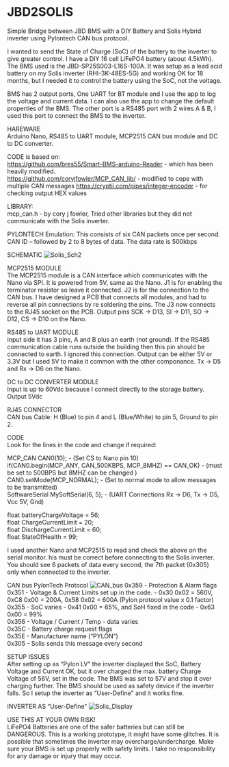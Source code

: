 # JBD2SOLIS
Simple Bridge between JBD BMS with a DIY Battery and Solis Hybrid inverter using Pylontech CAN bus protocol.

I wanted to send the State of Charge (SoC) of the battery to the inverter 
to give greater control. I have a DIY 16 cell LiFePO4 battery (about 4.5kWh).
The BMS used is the JBD-SP25S003-L16S-100A. It was setup as a lead acid battery on my Solis inverter 
(RHI-3K-48ES-5G) and working OK for 18 months, but I needed it to control the battery using the SoC, not the voltage.

BMS has 2 output ports, One UART for BT module and I use the app to log the voltage and current data. 
I can also use the app to change the default properties of the BMS. 
The other port is a RS485 port with 2 wires A & B, 
I used this port to connect the BMS to the inverter.

HAREWARE                                                                                         
Arduino Nano, RS485 to UART module, MCP2515 CAN bus module and DC to DC converter.

CODE is based on:  
https://github.com/bres55/Smart-BMS-arduino-Reader - which has been heavily modified.   
https://github.com/coryjfowler/MCP_CAN_lib/ - modified to cope with multiple CAN messages
https://cryptii.com/pipes/integer-encoder - for checking output HEX values 

LIBRARY:                                                                                  
mcp_can.h  - by cory j fowler,  Tried other libraries but they did not communicate with the Solis inverter.

PYLONTECH Emulation: This consists of six CAN packets once per second. CAN ID – followed by 2 to 8 bytes of data. 
The data rate is 500kbps 

SCHEMATIC
![Solis_Sch2](https://github.com/martc55/JBD2SOLIS/assets/40126951/3cbb71ba-61c7-4f2f-ab63-f85e19b3d75f)

MCP2515 MODULE                                                                                            
The MCP2515 module is a CAN interface which communicates with the Nano via SPI. It is powered from 5V, same as the Nano.  J1 is for enabling the terminator resistor so  leave it connected. J2 is for the connection to the CAN bus. I have designed a PCB that connects all modules, and had to reverse all pin connections by re soldering the pins. The J3 now connects to the RJ45 socket on the PCB.
Output pins SCK -> D13,  SI -> D11,  SO -> D12,  CS -> D10 on the Nano.

RS485 to UART MODULE                                                                                   
Input side it has 3 pins, A and B plus an earth (not ground). If the RS485 communication cable runs outside the building then this pin should be connected to earth. I ignored this connection.
Output can be either 5V or 3.3V but I used 5V to make it common with the other componance.
Tx -> D5 and Rx -> D6 on the Nano.

DC to DC CONVERTER MODULE                                                                                                                                                             
Input is up to 60Vdc because I connect directly to the storage battery.
Output 5Vdc

RJ45 CONNECTOR                                                                                 
CAN bus Cable:  H (Blue) to pin 4 and L (Blue/White) to pin 5,   Ground to pin 2.

CODE                                                                                    
Look for the lines in the code and change if required:                                       

MCP_CAN CAN0(10); - (Set CS to Nano pin 10)                                                   
if(CAN0.begin(MCP_ANY, CAN_500KBPS, MCP_8MHZ) == CAN_OK) - (must be set to 500BPS but 8MHZ can be changed )                                    
CAN0.setMode(MCP_NORMAL); - (Set to normal mode to allow messages to be transmitted)                            
SoftwareSerial MySoftSerial(6, 5); - (UART Connections Rx -> D6, Tx -> D5, Vcc 5V, Gnd) 

float batteryChargeVoltage = 56;                                     
float ChargeCurrentLimit = 20;                                   
float DischargeCurrentLimit  = 60;                      
float StateOfHealth  = 99;                                                          

I used another Nano and MCP2515 to read and check the above on the serial monitor. 
his must be correct before connecting to the Solis inverter. 
You should see 6 packets of data every second, the 7th packet (0x305) only when connected to the inverter.       

CAN bus PylonTech Protocol
![CAN_bus](https://github.com/martc55/Jbd2Solis/assets/40126951/67f6872c-9eb9-4474-96b6-d12ad9f2befe)
0x359 - Protection & Alarm flags                                
0x351 - Voltage & Current Limits set up in the code. - 0x30 0x02 = 560V, 0xC8 0x00 = 200A,  0x58 0x02 = 600A (Pylon protocol value x 0.1 factor)                                      
0x355 - SoC varies - 0x41 0x00 = 65%, and SoH fixed in the code - 0x63 0x00 = 99%                      
0x356 - Voltage / Current / Temp - data varies                                      
0x35C - Battery charge request flags                                      
0x35E - Manufacturer name (“PYLON”)                                    
0x305 - Solis sends this message every second

SETUP ISSUES                                   
After setting up as “Pylon LV” the inverter displayed the SoC, Battery Voltage and Current OK, 
but it over charged the max. battery Charge Voltage of 56V, set in the code. The BMS was set to 57V and 
stop it over charging further. The BMS should be used as safety device if the inverter falls.
So I setup the inverter as “User-Define” and it works fine. 

INVERTER AS “User-Define”
![Solis_Display](https://github.com/martc55/JBD2SOLIS/assets/40126951/f2f5980b-6f6f-4ac2-bbc1-b7ee474fcb04)

USE THIS AT YOUR OWN RISK!                                                             
LiFePO4 Batteries are one of the safer batteries but can still be DANGEROUS. 
This is a working prototype, it might have some glitches. 
It is possible that sometimes the inverter may overcharge/undercharge. 
Make sure your BMS is set up properly with safety limits. 
I take no responsibility for any damage or injury that may occur.



